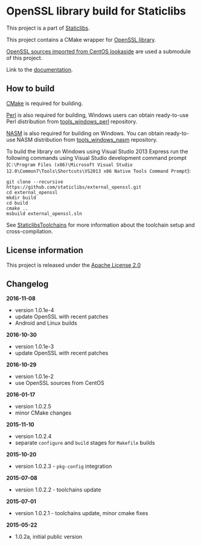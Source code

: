 OpenSSL library build for Staticlibs
====================================

This project is a part of [Staticlibs](http://staticlibs.net/).

This project contains a CMake wrapper for [OpenSSL library](https://www.openssl.org/). 

[OpenSSL sources imported from CentOS lookaside](https://github.com/ojdkbuild/lookaside_openssl.git)
are used a submodule of this project.

Link to the [documentation](https://www.openssl.org/docs/).

How to build
------------

[CMake](http://cmake.org/) is required for building.

[Perl](https://www.perl.org/) is also required for building, Windows users can obtain ready-to-use
Perl distribution from [tools_windows_perl](https://github.com/staticlibs/tools_windows_perl) repository.

[NASM](http://nasm.us/) is also required for building on Windows.
You can obtain ready-to-use NASM distribution from 
[tools_windows_nasm](https://github.com/staticlibs/tools_windows_nasm) repository.

To build the library on Windows using Visual Studio 2013 Express run the following commands using
Visual Studio development command prompt 
(`C:\Program Files (x86)\Microsoft Visual Studio 12.0\Common7\Tools\Shortcuts\VS2013 x86 Native Tools Command Prompt`):

    git clone --recursive https://github.com/staticlibs/external_openssl.git
    cd external_openssl
    mkdir build
    cd build
    cmake ..
    msbuild external_openssl.sln

See [StaticlibsToolchains](https://github.com/staticlibs/wiki/wiki/StaticlibsToolchains) for 
more information about the toolchain setup and cross-compilation.

License information
-------------------

This project is released under the [Apache License 2.0](http://www.apache.org/licenses/LICENSE-2.0)

Changelog
---------

**2016-11-08**

 * version 1.0.1e-4
 * update OpenSSL with recent patches
 * Android and Linux builds

**2016-10-30**

 * version 1.0.1e-3
 * update OpenSSL with recent patches

**2016-10-29**

 * version 1.0.1e-2
 * use OpenSSL sources from CentOS

**2016-01-17**

 * version 1.0.2.5
 * minor CMake changes

**2015-11-10**

 * version 1.0.2.4
 * separate `configure` and `build` stages for `Makefile` builds

**2015-10-20**

 * version 1.0.2.3 - `pkg-config` integration

**2015-07-08**

 * version 1.0.2.2 - toolchains update

**2015-07-01**

 * version 1.0.2.1 - toolchains update, minor cmake fixes

**2015-05-22**

 * 1.0.2a, initial public version
